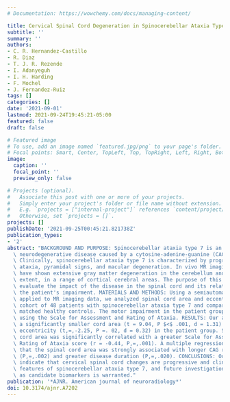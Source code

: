 ```yaml
---
# Documentation: https://wowchemy.com/docs/managing-content/

title: Cervical Spinal Cord Degeneration in Spinocerebellar Ataxia Type 7
subtitle: ''
summary: ''
authors:
- C. R. Hernandez-Castillo
- R. Diaz
- T. J. R. Rezende
- I. Adanyeguh
- I. H. Harding
- F. Mochel
- J. Fernandez-Ruiz
tags: []
categories: []
date: '2021-09-01'
lastmod: 2021-09-24T19:45:21-05:00
featured: false
draft: false

# Featured image
# To use, add an image named `featured.jpg/png` to your page's folder.
# Focal points: Smart, Center, TopLeft, Top, TopRight, Left, Right, BottomLeft, Bottom, BottomRight.
image:
  caption: ''
  focal_point: ''
  preview_only: false

# Projects (optional).
#   Associate this post with one or more of your projects.
#   Simply enter your project's folder or file name without extension.
#   E.g. `projects = ["internal-project"]` references `content/project/deep-learning/index.md`.
#   Otherwise, set `projects = []`.
projects: []
publishDate: '2021-09-25T00:45:21.821738Z'
publication_types:
- '2'
abstract: "BACKGROUND AND PURPOSE: Spinocerebellar ataxia type 7 is an autosomal dominant\
  \ neurodegenerative disease caused by a cytosine-adenine-guanine (CAG) repeat expansion.\
  \ Clinically, spinocerebellar ataxia type 7 is characterized by progressive cerebellar\
  \ ataxia, pyramidal signs, and macular degeneration. In vivo MR imaging studies\
  \ have shown extensive gray matter degeneration in the cerebellum and, to a lesser\
  \ extent, in a range of cortical cerebral areas. The purpose of this study was to\
  \ evaluate the impact of the disease in the spinal cord and its relationship with\
  \ the patient's impairment. MATERIALS AND METHODS: Using a semiautomated procedure\
  \ applied to MR imaging data, we analyzed spinal cord area and eccentricity in a\
  \ cohort of 48 patients with spinocerebellar ataxia type 7 and compared them with\
  \ matched healthy controls. The motor impairment in the patient group was evaluated\
  \ using the Scale for Assessment and Rating of Ataxia. RESULTS: Our analysis showed\
  \ a significantly smaller cord area (t = 9.04, P $<$ .001, d = 1.31) and greater\
  \ eccentricity (t,=,-2.25, P =. 02, d = 0.32) in the patient group. Similarly, smaller\
  \ cord area was significantly correlated with a greater Scale for Assessment and\
  \ Rating of Ataxia score (r = -0.44, P,=,.001). A multiple regression model showed\
  \ that the spinal cord area was strongly associated with longer CAG repetition expansions\
  \ (P,=,.002) and greater disease duration (P,=,.020). CONCLUSIONS: Our findings\
  \ indicate that cervical spinal cord changes are progressive and clinically relevant\
  \ features of spinocerebellar ataxia type 7, and future investigation of these measures\
  \ as candidate biomarkers is warranted."
publication: '*AJNR. American journal of neuroradiology*'
doi: 10.3174/ajnr.A7202
---
```

